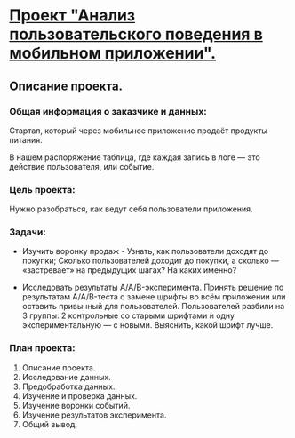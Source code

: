 # [Проект "Анализ пользовательского поведения в мобильном приложении".](https://github.com/usr036943/yandex_practicum_projects/blob/main/7.%20Анализ%20пользовательского%20поведения%20в%20мобильном%20приложении/7.%20Анализ%20пользовательского%20поведения%20в%20мобильном%20приложении.ipynb)
## Описание проекта.
### Общая информация о заказчике и данных:
Стартап, который через мобильное приложение продаёт продукты питания.

В нашем распоряжение таблица, где каждая запись в логе — это действие пользователя, или событие.

### Цель проекта:
Нужно разобраться, как ведут себя пользователи приложения.

### Задачи:

- Изучить воронку продаж - Узнать, как пользователи доходят до покупки; Сколько пользователей доходит до покупки, а сколько — «застревает» на предыдущих шагах? На каких именно?

- Исследовать результаты A/A/B-эксперимента. Принять решение по результатам A/A/B-теста о замене шрифты во всём приложении или оставить привычный для пользователей. Пользователей разбили на 3 группы: 2 контрольные со старыми шрифтами и одну экспериментальную — с новыми. Выяснить, какой шрифт лучше.

### План проекта:

1. Описание проекта.
2. Исследование данных.
3. Предобработка данных.
4. Изучение и проверка данных.
5. Изучение воронки событий.
6. Изучение результатов эксперимента.
7. Общий вывод.

